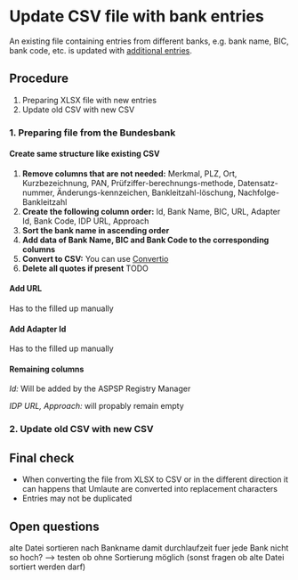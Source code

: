 # Update CSV file with bank entries
An existing file containing entries from different banks, e.g. bank name, BIC, bank code, etc. is updated with [additional entries](https://www.bundesbank.de/resource/blob/602630/2c60c5bacbde19cf9ad0f4910371e982/mL/blz-aktuell-xls-data.xlsx).

## Procedure 
1. Preparing XLSX file with new entries 
2. Update old CSV with new CSV 

### 1. Preparing file from the Bundesbank
#### Create same structure like existing CSV 
1. **Remove columns that are not needed:** Merkmal, PLZ, Ort, Kurzbezeichnung, PAN, Prüfziffer-berechnungs-methode, Datensatz-nummer, Änderungs-kennzeichen, Bankleitzahl-löschung, Nachfolge-Bankleitzahl
2. **Create the following column order:** Id, Bank Name, BIC, URL, Adapter Id, Bank Code, IDP URL, Approach 
3. **Sort the bank name in ascending order**
4. **Add data of Bank Name, BIC and Bank Code to the corresponding columns**
5. **Convert to CSV:** You can use [Convertio](https://convertio.co/de/)
6. **Delete all quotes if present** TODO

#### Add URL
Has to the filled up manually

#### Add Adapter Id
Has to the filled up manually

#### Remaining columns
*Id:* Will be added by the ASPSP Registry Manager

*IDP URL, Approach:* will propably remain empty

### 2. Update old CSV with new CSV 

## Final check
- When converting the file from XLSX to CSV or in the different direction it can happens that Umlaute are converted into replacement characters
- Entries may not be duplicated

## Open questions
alte Datei sortieren nach Bankname damit durchlaufzeit fuer jede Bank nicht so hoch? --> testen ob ohne Sortierung möglich (sonst fragen ob alte Datei sortiert werden darf)
